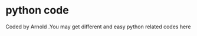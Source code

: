 # python code

Coded by Arnold  .You may get different and easy python related codes here










